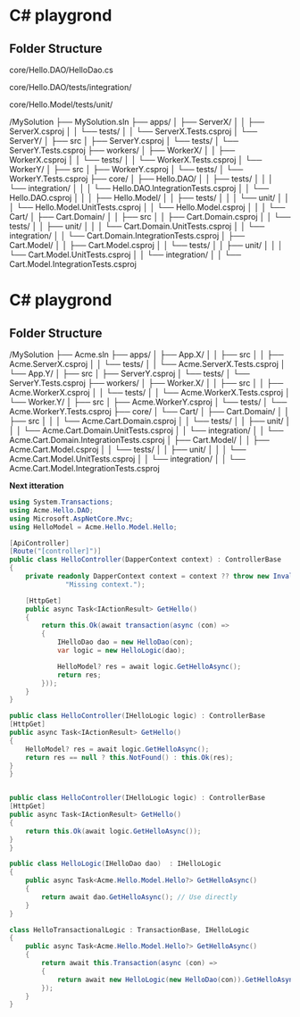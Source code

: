 # C# playgrond

## Folder Structure
core/Hello.DAO/HelloDao.cs

core/Hello.DAO/tests/integration/

core/Hello.Model/tests/unit/


/MySolution
├── MySolution.sln
├── apps/
│   ├── ServerX/
│   │   ├── ServerX.csproj
│   │   └── tests/
│   │       └── ServerX.Tests.csproj
│   └── ServerY/
│       ├── src
│       ├── ServerY.csproj
│       └── tests/
│           └── ServerY.Tests.csproj
├── workers/
│   ├── WorkerX/
│   │   ├── WorkerX.csproj
│   │   └── tests/
│   │       └── WorkerX.Tests.csproj
│   └── WorkerY/
│       ├── src
│       ├── WorkerY.csproj
│       └── tests/
│           └── WorkerY.Tests.csproj
├── core/
│   ├── Hello.DAO/
│   │   ├── tests/
│   │   │   └── integration/
│   │   │       └── Hello.DAO.IntegrationTests.csproj
│   │   └── Hello.DAO.csproj
│   │
│   ├── Hello.Model/
│   │   ├── tests/
│   │   │   └── unit/
│   │   │       └── Hello.Model.UnitTests.csproj
│   │   └── Hello.Model.csproj
│   │
│   └── Cart/
│       ├── Cart.Domain/
│       │   ├── src
│       │   ├── Cart.Domain.csproj
│       │   └── tests/
│       │       ├── unit/
│       │       │   └── Cart.Domain.UnitTests.csproj
│       │       └── integration/
│       │           └── Cart.Domain.IntegrationTests.csproj
│       ├── Cart.Model/
│       │   ├── Cart.Model.csproj
│       │   └── tests/
│       │       ├── unit/
│       │       │   └── Cart.Model.UnitTests.csproj
│       │       └── integration/
│       │           └── Cart.Model.IntegrationTests.csproj


# C# playgrond

## Folder Structure

/MySolution
├── Acme.sln
├── apps/
│   ├── App.X/
│   │   ├── src
│   │   ├── Acme.ServerX.csproj
│   │   └── tests/
│   │       └── Acme.ServerX.Tests.csproj
│   └── App.Y/
│       ├── src
│       ├── ServerY.csproj
│       └── tests/
│           └── ServerY.Tests.csproj
├── workers/
│   ├── Worker.X/
│   │   ├── src
│   │   ├── Acme.WorkerX.csproj
│   │   └── tests/
│   │       └── Acme.WorkerX.Tests.csproj
│   └── Worker.Y/
│       ├── src
│       ├── Acme.WorkerY.csproj
│       └── tests/
│           └── Acme.WorkerY.Tests.csproj
├── core/
│   └── Cart/
│       ├── Cart.Domain/
    │       │   ├── src
│       │   │   └── Acme.Cart.Domain.csproj
│       │   └── tests/
│       │       ├── unit/
│       │       │   └── Acme.Cart.Domain.UnitTests.csproj
│       │       └── integration/
│       │           └── Acme.Cart.Domain.IntegrationTests.csproj
│       ├── Cart.Model/
│       │   ├── Acme.Cart.Model.csproj
│       │   └── tests/
│       │       ├── unit/
│       │       │   └── Acme.Cart.Model.UnitTests.csproj
│       │       └── integration/
│       │           └── Acme.Cart.Model.IntegrationTests.csproj


**Next itteration**
```cs
using System.Transactions;
using Acme.Hello.DAO;
using Microsoft.AspNetCore.Mvc;
using HelloModel = Acme.Hello.Model.Hello;

[ApiController]
[Route("[controller]")]
public class HelloController(DapperContext context) : ControllerBase
{
    private readonly DapperContext context = context ?? throw new InvalidOperationException(
              "Missing context.");

    [HttpGet]
    public async Task<IActionResult> GetHello()
    {
        return this.Ok(await transaction(async (con) =>
        {
            IHelloDao dao = new HelloDao(con);
            var logic = new HelloLogic(dao);

            HelloModel? res = await logic.GetHelloAsync();
            return res;
        }));
    }
}

public class HelloController(IHelloLogic logic) : ControllerBase
[HttpGet]
public async Task<IActionResult> GetHello()
{
    HelloModel? res = await logic.GetHelloAsync();
    return res == null ? this.NotFound() : this.Ok(res);
}
}


public class HelloController(IHelloLogic logic) : ControllerBase
[HttpGet]
public async Task<IActionResult> GetHello()
{
    return this.Ok(await logic.GetHelloAsync());
}
}

public class HelloLogic(IHelloDao dao)  : IHelloLogic
{
    public async Task<Acme.Hello.Model.Hello?> GetHelloAsync()
    {
        return await dao.GetHelloAsync(); // Use directly
    }
}

class HelloTransactionalLogic : TransactionBase, IHelloLogic
{
    public async Task<Acme.Hello.Model.Hello?> GetHelloAsync()
    {
        return await this.Transaction(async (con) =>
        {
            return await new HelloLogic(new HelloDao(con)).GetHelloAsync();
        });
    }
}
```
